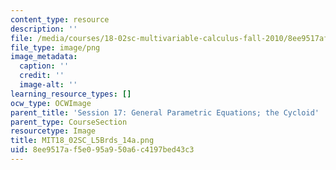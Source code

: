 ```yaml
---
content_type: resource
description: ''
file: /media/courses/18-02sc-multivariable-calculus-fall-2010/8ee9517af5e095a950a6c4197bed43c3_MIT18_02SC_L5Brds_14a.png
file_type: image/png
image_metadata:
  caption: ''
  credit: ''
  image-alt: ''
learning_resource_types: []
ocw_type: OCWImage
parent_title: 'Session 17: General Parametric Equations; the Cycloid'
parent_type: CourseSection
resourcetype: Image
title: MIT18_02SC_L5Brds_14a.png
uid: 8ee9517a-f5e0-95a9-50a6-c4197bed43c3
---
```

